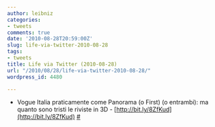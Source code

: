 ```yaml
---
author: leibniz
categories:
- tweets
comments: true
date: '2010-08-28T20:59:00Z'
slug: life-via-twitter-2010-08-28
tags:
- tweets
title: Life via Twitter (2010-08-28)
url: "/2010/08/28/life-via-twitter-2010-08-28/"
wordpress_id: 4480

---
```

* Vogue Italia praticamente come Panorama (o First) (o entrambi): ma quanto sono tristi le riviste in 3D - [http://bit.ly/8ZfKud](http://bit.ly/8ZfKud) [#](http://twitter.com/leibniz/statuses/22363740791)


